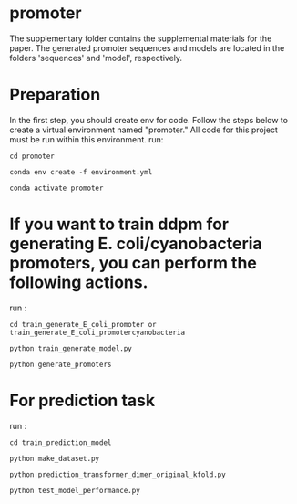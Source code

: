 # promoter
The supplementary folder contains the supplemental materials for the paper.
The generated promoter sequences and models are located in the folders 'sequences' and 'model', respectively.
# Preparation
In the first step, you should create env for code. Follow the steps below to create a virtual environment named "promoter." All code for this project must be run within this environment. run:

```
cd promoter

conda env create -f environment.yml

conda activate promoter

```

# If you want to train ddpm for generating E. coli/cyanobacteria promoters, you can perform the following actions.
run :
```
cd train_generate_E_coli_promoter or train_generate_E_coli_promotercyanobacteria

python train_generate_model.py

python generate_promoters
```
# For prediction task
run : 
```
cd train_prediction_model

python make_dataset.py

python prediction_transformer_dimer_original_kfold.py

python test_model_performance.py
```
